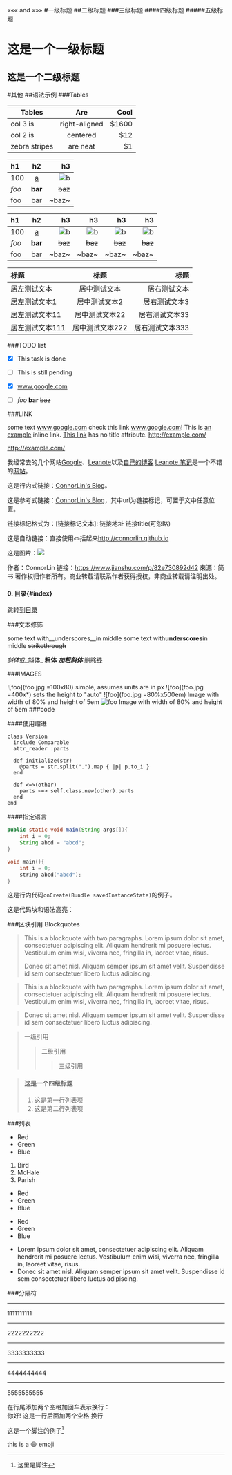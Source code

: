 ««« and »»»
#一级标题
##二级标题
###三级标题
####四级标题
#####五级标题


这是一个一级标题
============================
这是一个二级标题
----------------------------


#其他
##语法示例
###Tables

| Tables        | Are           | Cool  |
| ------------- |:-------------:| -----:|
| col 3 is      | right-aligned | $1600 |
| col 2 is      | centered      |   $12 |
| zebra stripes | are neat      |    $1 |


| h1    |    h2   |      h3 |
|:------|:-------:|--------:|
| 100   | [a][1]  | ![b][2] |
| *foo* | **bar** | ~~baz~~ |
|  foo  |   bar   |  ~baz~  |


|h1         |    h2   |      h3 |      h3 |      h3 |      h3 |
|:----------|:-------:|--------:|--------:|--------:|--------:|
| 100       | [a][1]  | ![b][2] | ![b][2] | ![b][2] | ![b][2] |
| *foo*     | **bar** | ~~baz~~ | ~~baz~~ | ~~baz~~ | ~~baz~~ |
|  foo      |   bar   |  ~baz~  |  ~baz~  |  ~baz~  |  ~baz~  |

|标题|标题|标题|
|:---|:---:|---:|
|居左测试文本|居中测试文本|居右测试文本|
|居左测试文本1|居中测试文本2|居右测试文本3|
|居左测试文本11|居中测试文本22|居右测试文本33|
|居左测试文本111|居中测试文本222|居右测试文本333|

###TODO list

- [x] This task is done
- [ ] This is still pending
- [x] www.google.com
- [ ] *foo* **bar** ~~baz~~


###LINK

some text www.google.com
check this link www.google.com!
This is [an example](http://example.com/ "Title") inline link.
[This link](http://example.net/) has no title attribute.
<http://example.com/>

http://example.com/

我经常去的几个网站[Google][1]、[Leanote][2]以及[自己的博客][3]
[Leanote 笔记][2]是一个不错的[网站][]。

[1]:http://www.google.com "Google"
[2]:http://www.leanote.com "Leanote"
[3]:http://blog.leanote.com/freewalk "梵居闹市"
[网站]:http://blog.leanote.com/freewalk

这是行内式链接：[ConnorLin's Blog](http://connorlin.github.io)。

这是参考式链接：[ConnorLin's Blog][url]，其中url为链接标记，可置于文中任意位置。

[url]: http://connorlin.github.io/ "ConnorLin's Blog"

链接标记格式为：[链接标记文本]:  链接地址  链接title(可忽略)

这是自动链接：直接使用`<>`括起来<http://connorlin.github.io>

这是图片：![][avatar]

[avatar]: http://img.smzy.com/imges/2018/0123/20180123021513961.png

作者：ConnorLin
链接：https://www.jianshu.com/p/82e730892d42
來源：简书
著作权归作者所有。商业转载请联系作者获得授权，非商业转载请注明出处。


#### 0. 目录{#index}
跳转到[目录](#index)

###文本修饰

some text with__underscores__in middle
some text with**underscores**in middle
~~strikethrough~~

*斜体*或_斜体_
**粗体**
***加粗斜体***
~~删除线~~





###IMAGES

![foo](foo.jpg =100x80)     simple, assumes units are in px
![foo](foo.jpg =400x*)      sets the height to "auto"
![foo](foo.jpg =80%x500em)  Image with width of 80% and height of 5em
![foo](foo.jpg)  Image with width of 80% and height of 5em
###code

####使用缩进

	class Version
	  include Comparable
	  attr_reader :parts

	  def initialize(str)
	    @parts = str.split(".").map { |p| p.to_i }
	  end

	  def <=>(other)
	    parts <=> self.class.new(other).parts
	  end
	end

####指定语言

```java
public static void main(String args[]){
	int i = 0;
	String abcd = "abcd";
}
```


```c
void main(){
	int i = 0;
	string abcd("abcd");
}
```

这是行内代码`onCreate(Bundle savedInstanceState)`的例子。

这是代码块和语法高亮：

###区块引用 Blockquotes

> This is a blockquote with two paragraphs. Lorem ipsum dolor sit amet,
> consectetuer adipiscing elit. Aliquam hendrerit mi posuere lectus.
> Vestibulum enim wisi, viverra nec, fringilla in, laoreet vitae, risus.
> 
> Donec sit amet nisl. Aliquam semper ipsum sit amet velit. Suspendisse
> id sem consectetuer libero luctus adipiscing.

> This is a blockquote with two paragraphs. Lorem ipsum dolor sit amet,
consectetuer adipiscing elit. Aliquam hendrerit mi posuere lectus.
Vestibulum enim wisi, viverra nec, fringilla in, laoreet vitae, risus.

> Donec sit amet nisl. Aliquam semper ipsum sit amet velit. Suspendisse
id sem consectetuer libero luctus adipiscing.


> 一级引用
> > 二级引用
> > > 三级引用

> #### 这是一个四级标题
> 
> 1. 这是第一行列表项
> 2. 这是第二行列表项

###列表
* 	Red
* 	Green
*   Blue

1.  Bird
2.  McHale
3.  Parish

+   Red
+   Green
+   Blue

-   Red
-   Green
-   Blue



*   Lorem ipsum dolor sit amet, consectetuer adipiscing elit.
    Aliquam hendrerit mi posuere lectus. Vestibulum enim wisi,
    viverra nec, fringilla in, laoreet vitae, risus.
*   Donec sit amet nisl. Aliquam semper ipsum sit amet velit.
    Suspendisse id sem consectetuer libero luctus adipiscing.

###分隔符
* * *
1111111111
***
2222222222
*****
3333333333
- - -
4444444444

---------------------------------------
5555555555

在行尾添加两个空格加回车表示换行：  
你好!
这是一行后面加两个空格  换行

这是一个脚注的例子[^1]

[^1]: 这里是脚注

this is a :smile: emoji




